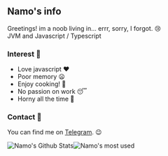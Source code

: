 ## Namo's info
Greetings! im a noob living in... errr, sorry, I forgot. 😢    
JVM and Javascript / Typescript

### Interest 🐾
- Love javascript ❤️
- Poor memory 😦
- Enjoy cooking! 🍥
- No passion on work 😴
- Horny all the time 🥰

### Contact 📄
You can find me on [Telegram][tg]. 😉

<img align="center" alt="Namo's Github Stats" src="https://github-readme-stats.vercel.app/api?username=namolite&hide=prs,issues,contribs&count_private=true&show_icons=true&show_owner=true" /><img align="center" alt="Namo's most used " src="https://github-readme-stats.vercel.app/api/top-langs/?username=namolite&layout=compact" />

[tg]:https://t.me/unlimited_echo_bot
